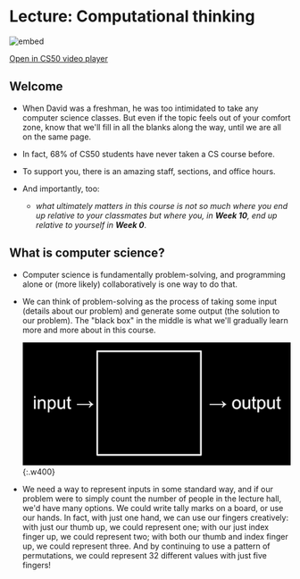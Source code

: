 # Lecture: Computational thinking

![embed](https://www.youtube.com/embed/jjqgP9dpD1k)

[Open in CS50 video player](https://video.cs50.io/jjqgP9dpD1k?screen=w3XNssqYBSU)

## Welcome

*   When David was a freshman, he was too intimidated to take any computer science classes. But even if the topic feels out of your comfort zone, know that we'll fill in all the blanks along the way, until we are all on the same page.

*   In fact, 68% of CS50 students have never taken a CS course before.

*   To support you, there is an amazing staff, sections, and office hours.

*   And importantly, too:

	* *what ultimately matters in this course is not so much where you end up relative to your classmates but where you, in **Week 10**, end up relative to yourself in **Week 0***.

## What is computer science?

*   Computer science is fundamentally problem-solving, and programming alone or (more likely) collaboratively is one way to do that.

*   We can think of problem-solving as the process of taking some input (details about our problem) and generate some output (the solution to our problem). The "black box" in the middle is what we'll gradually learn more and more about in this course.  

	![word "input", arrow into box, arrow out of box, word "output"](input_output.png){:.w400}

*   We need a way to represent inputs in some standard way, and if our problem were to simply count the number of people in the lecture hall, we'd have many options. We could write tally marks on a board, or use our hands. In fact, with just one hand, we can use our fingers creatively: with just our thumb up, we could represent one; with our just index finger up, we could represent two; with both our thumb and index finger up, we could represent three. And by continuing to use a pattern of permutations, we could represent 32 different values with just five fingers!
